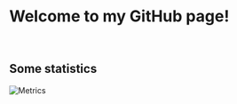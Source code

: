 # Welcome to my GitHub page!
</br>

## Some statistics
![Metrics](https://metrics.lecoq.io/rappos?template=classic&languages=1&introduction=1&languages.limit=8&languages.colors=github&languages.threshold=0%25&introduction.title=true&config.timezone=Europe%2FStockholm)
